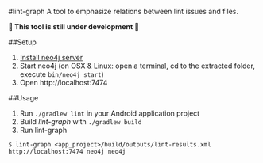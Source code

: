 #lint-graph
A tool to emphasize relations between lint issues and files.

**:construction: This tool is still under development :construction:**

##Setup
1. [Install neo4j server](http://neo4j.com/docs/stable/server-installation.html)
2. Start neo4j (on OSX & Linux: open a terminal, cd to the extracted folder, execute `bin/neo4j start`)
3. Open http://localhost:7474


##Usage
1. Run `./gradlew lint` in your Android application project
2. Build *lint-graph* with `./gradlew build`
3. Run lint-graph

```shell
$ lint-graph <app_project>/build/outputs/lint-results.xml http://localhost:7474 neo4j neo4j
```
